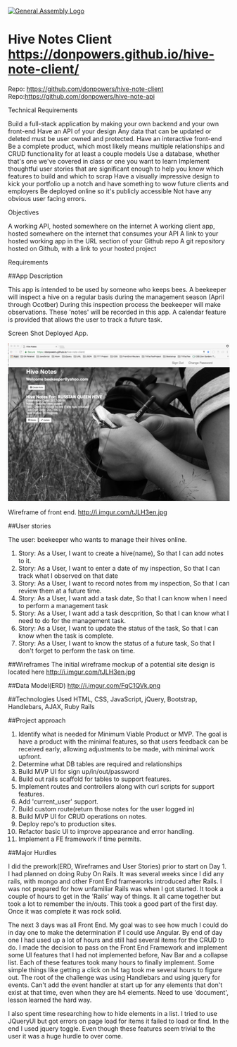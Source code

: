 
[![General Assembly Logo](https://camo.githubusercontent.com/1a91b05b8f4d44b5bbfb83abac2b0996d8e26c92/687474703a2f2f692e696d6775722e636f6d2f6b6538555354712e706e67)](https://generalassemb.ly/education/web-development-immersive)

# Hive Notes Client https://donpowers.github.io/hive-note-client/
Repo: https://github.com/donpowers/hive-note-client
Repo:https://github.com/donpowers/hive-note-api

Technical Requirements

Build a full-stack application by making your own backend and your own front-end
Have an API of your design
Any data that can be updated or deleted must be user owned and protected.
Have an interactive front-end
Be a complete product, which most likely means multiple relationships and
CRUD functionality for at least a couple models
Use a database, whether that's one we've covered in class or one you want to learn
Implement thoughtful user stories that are significant enough to help you know
which features to build and which to scrap
Have a visually impressive design to kick your portfolio up a notch and have
something to wow future clients and employers
Be deployed online so it's publicly accessible
Not have any obvious user facing errors.

Objectives

A working API, hosted somewhere on the internet
A working client app, hosted somewhere on the internet that consumes your API
A link to your hosted working app in the URL section of your Github repo
A git repository hosted on Github, with a link to your hosted project

Requirements

##App Description

This app is intended to be used by someone who keeps bees.  A beekeeper will
inspect a hive on a regular basis during the management season (April through Ocotber)
During this inspection process the beekeeper will make observations. These
'notes' will be recorded in this app. A calendar feature is provided that allows
the user to track a future task.

Screen Shot Deployed App.

![alt text](https://github.com/donpowers/hive-note-client/blob/master/assets/images/HiveNoteScreenShot.png)

Wireframe of front end. http://i.imgur.com/tJLH3en.jpg

##User stories

The user: beekeeper who wants to manage their hives online.

1. Story: As a User, I want to create a hive(name), So that I can add notes to it.
2. Story: As a User, I want to enter a date of my inspection, So that I can
   track what I observed on that date
3. Story: As a User, I want to record notes from my inspection, So that I can
   review them at a future time.
4. Story: As a User, I want add a task date, So that I can know when I need to
   perform a management task
5. Story: As a User, I want add a task descprition, So that I can know what I
   need to do for the management task.
6. Story: As a User, I want to update the status of the task, So that I can know
   when the task is complete.
7. Story: As a User, I want to know the status of a future task, So that I don't
   forget to perform the task on time.


##Wireframes
The initial wireframe mockup of a potential site design is located here
http://i.imgur.com/tJLH3en.jpg

##Data Model(ERD)
http://i.imgur.com/FqC1QVk.png

##Technologies Used
HTML, CSS, JavaScript, jQuery, Bootstrap, Handlebars, AJAX, Ruby Rails

##Project approach

1. Identify what is needed for Minimum Viable Product or MVP. The goal is have
a product with the minimal features, so that users feedback can be received
early, allowing adjustments to be made, with minimal work upfront.
2. Determine what DB tables are required and relationships
3. Build MVP UI for sign up/in/out/password
4. Build out rails scaffold for tables to support features.
5. Implement routes and controllers along with curl scripts for support features.
6. Add 'current_user' support.
7. Build custom route(return those notes for the user logged in)
8. Build MVP UI for CRUD operations on notes.
9. Deploy repo's to production sites.
10. Refactor basic UI to improve appearance and error handling.
11. Implement a FE framework if time permits.

##Major Hurdles

I did the prework(ERD, Wireframes and User Stories) prior to start on Day 1.
I had planned on doing Ruby On Rails.  It was several weeks since I did any
rails, with mongo and other Front End frameworks introduced after Rails.
I was not prepared for how unfamiliar Rails was when I got started.  It took a
couple of hours to get in the 'Rails' way of things.  It all came together but
took a lot to remember the in/outs.  This took a good part of the first day.
Once it was complete it was rock solid.

The next 3 days was all Front End.  My goal was to see how much I could do in
day one to make the determination if I could use Angular. By end of day one I had
used up a lot of hours and still had several items for the CRUD to do. I made the
decision to pass on the Front End Framework and implement some UI features that
I had not implemented before, Nav Bar and a collapse list. Each of these
features took many hours to finally implement.  Some simple things like getting
a click on h4 tag took me several hours to figure out.  The root of the challenge
was using Handlebars and using jquery for events. Can't add the event handler
at start up for any elements that don't exist at that time, even when they
are h4 elements.  Need to use 'document', lesson learned the hard way.

I also spent time researching how to hide elements in a list.  I tried to use
JQueryUI but got errors on page load for items it failed to load or find. In the
end I used jquery toggle.  Even though these features seem trivial to the user
it was a huge hurdle to over come.
